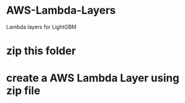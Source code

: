 # AWS-Lambda-Layers
Lambda layers for LightGBM

# zip this folder

# create a AWS Lambda Layer using zip file